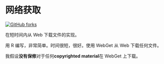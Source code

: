 # 网络获取

[![GitHub forks](https://img.shields.io/github/forks/Tyler887/WebGet?label=Fork&style=social)](https://github.com/Tyler887/WebGet/fork)

在短时间内从 Web 下载文件的实现。

用 R 编写，非常简单。时间很短，很好。使用 WebGet
从 Web 下载任何文件。

我假设**没有保修**对于任何**copyrighted material**在 WebGet 上下载。
